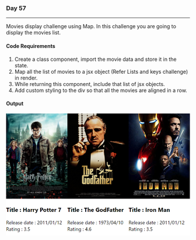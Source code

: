 ### Day 57
---
Movies display challenge using Map. In this challenge you are going to display the movies list. 

#### Code Requirements
1. Create a class component, import the movie data and store it in the state. 
2. Map all the list of movies to a jsx object (Refer Lists and keys challenge) in render.
3. While returning this component, include that list of jsx objects.  
3. Add custom styling to the div so that all the movies are aligned in a row.

#### Output
![](Movies.png)
